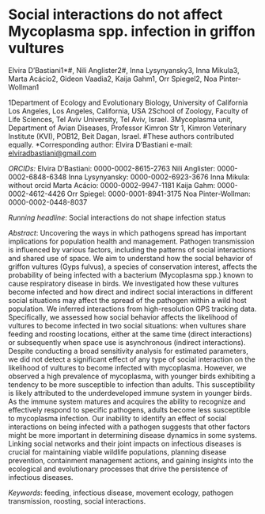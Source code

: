 # Social interactions do not affect Mycoplasma spp. infection in griffon vultures
Elvira D’Bastiani1*#, Nili Anglister2#, Inna Lysynyansky3, Inna Mikula3, Marta Acácio2, 
Gideon Vaadia2, Kaija Gahm1, Orr Spiegel2, Noa Pinter-Wollman1

1Department of Ecology and Evolutionary Biology, University of California Los Angeles, Los Angeles, California, USA
2School of Zoology, Faculty of Life Sciences, Tel Aviv University, Tel Aviv, Israel.
3Mycoplasma unit, Department of Avian Diseases, Professor Kimron Str 1, Kimron Veterinary Institute (KVI), POB12, Beit Dagan, Israel.
#These authors contributed equally.
*Corresponding author: Elvira D’Bastiani e-mail: elviradbastiani@gmail.com

*ORCIDs:*
Elvira D’Bastiani: 0000-0002-8615-2763
Nili Anglister: 0000-0002-6848-6348
Inna Lysynyansky: 0000-0002-6923-3676
Inna Mikula: without orcid
Marta Acácio: 0000-0002-9947-1181
Kaija Gahm: 0000-0002-4612-4426
Orr Spiegel: 0000-0001-8941-3175
Noa Pinter-Wollman: 0000-0002-0448-8037

*Running headline*: Social interactions do not shape infection status

*Abstract*: Uncovering the ways in which pathogens spread has important implications for population health and management. Pathogen transmission is influenced by various factors, including the patterns of social interactions and shared use of space. We aim to understand how the social behavior of griffon vultures (Gyps fulvus), a species of conservation interest, affects the probability of being infected with a bacterium (Mycoplasma spp.) known to cause respiratory disease in birds. We investigated how these vultures become infected and how direct and indirect social interactions in different social situations may affect the spread of the pathogen within a wild host population. We inferred interactions from high-resolution GPS tracking data. Specifically, we assessed how social behavior affects the likelihood of vultures to become infected in two social situations: when vultures share feeding and roosting locations, either at the same time (direct interactions) or subsequently when space use is asynchronous (indirect interactions). Despite conducting a broad sensitivity analysis for estimated parameters, we did not detect a significant effect of any type of social interaction on the likelihood of vultures to become infected with mycoplasma. However, we observed a high prevalence of mycoplasma, with younger birds exhibiting a tendency to be more susceptible to infection than adults. This susceptibility is likely attributed to the underdeveloped immune system in younger birds. As the immune system matures and acquires the ability to recognize and effectively respond to specific pathogens, adults become less susceptible to mycoplasma infection. Our inability to identify an effect of social interactions on being infected with a pathogen suggests that other factors might be more important in determining disease dynamics in some systems. Linking social networks and their joint impacts on infectious diseases is crucial for maintaining viable wildlife populations, planning disease prevention, containment management actions, and gaining insights into the ecological and evolutionary processes that drive the persistence of infectious diseases.

*Keywords*: feeding, infectious disease, movement ecology, pathogen transmission, roosting, social interactions.
